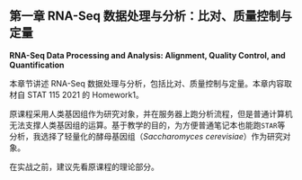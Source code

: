 ## 第一章 RNA-Seq 数据处理与分析：比对、质量控制与定量

**RNA-Seq Data Processing and Analysis: Alignment, Quality Control, and Quantification**

本章节讲述 RNA-Seq 数据处理与分析，包括比对、质量控制与定量。本章内容取材自 STAT 115 2021 的 Homework1。

原课程采用人类基因组作为研究对象，并在服务器上跑分析流程，但是普通计算机无法支撑人类基因组的运算。基于教学的目的，为方便普通笔记本也能跑`STAR`等分析，我选择了轻量化的酵母基因组（*Saccharomyces cerevisiae*）作为研究对象。

在实战之前，建议先看原课程的理论部分。
